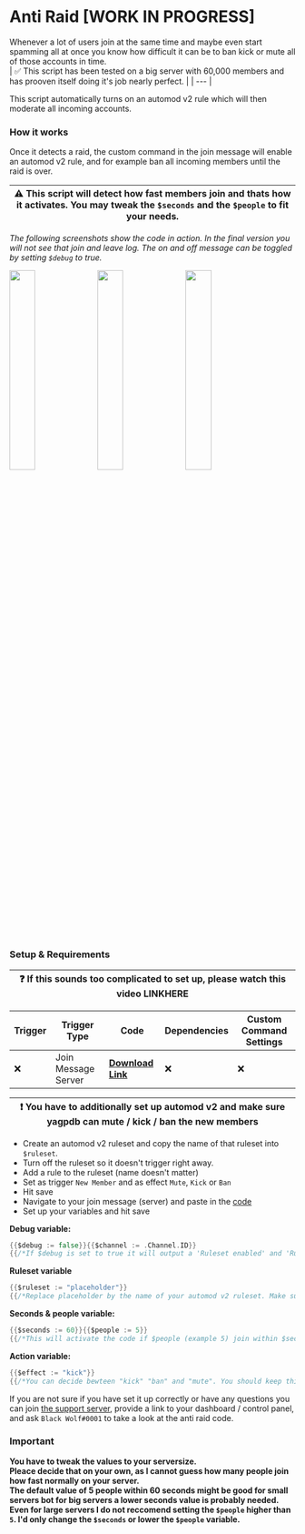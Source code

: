 # Anti Raid [WORK IN  PROGRESS]

Whenever a lot of users join at the same time and maybe even start spamming all at once you know how difficult it can be to ban kick or mute all of those accounts in time.  
| ✅ This script has been tested on a big server with 60,000 members and has prooven itself doing it's job nearly perfect. |
| --- |

This script automatically turns on an automod v2 rule which will then moderate all incoming accounts.  

### How it works

Once it detects a raid, the custom command in the join message will enable an automod v2 rule, and for example ban all incoming members until the raid is over.  

| ⚠️ This script will detect how fast members join and thats how it activates. You may tweak the `$seconds` and the `$people` to fit your needs. |
| --- |

*The following screenshots show the code in action. In the final version you will not see that join and leave log. The on and off message can be toggled by setting `$debug` to true.*  

<p float="left">
	<img src="../../assets/Auto_Moderation/Anti_Raid/antiraid_on.png?raw=true" width="30%" />
	<img src="../../assets/Auto_Moderation/Anti_Raid/antiraid_off.png?raw=true" width="30%" />
	<img src="../../assets/Auto_Moderation/Anti_Raid/antiraid_cp.png?raw=true" width="30%" />
</p>


### Setup & Requirements

| ❓ If this sounds too complicated to set up, please watch this video LINKHERE |
| --- |

Trigger|Trigger Type|Code|Dependencies|Custom Command Settings
---|---|---|---|---
❌|Join Message Server|**[Download Link](joinmessage.yag)**|❌|❌

| ❗ You have to additionally set up automod v2 and make sure yagpdb can mute / kick / ban the new members |
| --- |

- Create an automod v2 ruleset and copy the name of that ruleset into `$ruleset`.  
- Turn off the ruleset so it doesn't trigger right away.  
- Add a rule to the ruleset (name doesn't matter)
- Set as trigger `New Member` and as effect `Mute`, `Kick` or `Ban`
- Hit save
- Navigate to your join message (server) and paste in the [code](joinmessage.yag)
- Set up your variables and hit save

**Debug variable:**
```go
{{$debug := false}}{{$channel := .Channel.ID}}
{{/*If $debug is set to true it will output a 'Ruleset enabled' and 'Ruleset disabled' into the join leave log channel. By replacing .Channel.ID with another channel ID you can change where that debug message goes*/}}
```

**Ruleset variable**
```go
{{$ruleset := "placeholder"}}
{{/*Replace placeholder by the name of your automod v2 ruleset. Make sure they are the same or else it will not work!*/}}
```

**Seconds & people variable:**
```go
{{$seconds := 60}}{{$people := 5}}
{{/*This will activate the code if $people (example 5) join within $seconds (example 60)*/}}
```

**Action variable:**
```go
{{$effect := "kick"}}
{{/*You can decide bewteen "kick" "ban" and "mute". You should keep this the same effect as used in automod v2.*/}}
```

If you are not sure if you have set it up correctly or have any questions you can join [the support server](https://discord.gg/4udtcA5), provide a link to your dashboard / control panel, and ask `Black Wolf#0001` to take a look at the anti raid code.  

### Important

**You have to tweak the values to your serversize.  
Pleace decide that on your own, as I cannot guess how many people join how fast normally on your server.  
The default value of 5 people within 60 seconds might be good for small servers bot for big servers a lower seconds value is probably needed.  
Even for large servers I do not reccomend setting the `$people` higher than `5`. I'd only change the `$seconds` or lower the `$people` variable.**  
